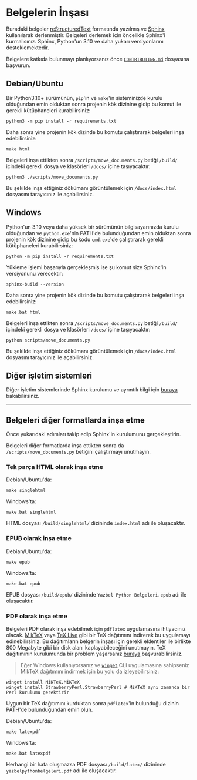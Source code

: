 # Belgelerin İnşası

Buradaki belgeler [reStructuredText](http://docutils.sourceforge.net/rst.html) formatında yazılmış ve [Sphinx](http://www.sphinx-doc.org/) kullanılarak derlenmiştir. Belgeleri derlemek için öncelikle Sphinx'i kurmalısınız. Sphinx, Python'un 3.10 ve daha yukarı versiyonlarını desteklemektedir.

Belgelere katkıda bulunmayı planlıyorsanız önce [`CONTRIBUTING.md`](CONTRIBUTING.md) dosyasına başvurun.

## Debian/Ubuntu

Bir Python3.10+ sürümünün, `pip`'in ve `make`'in sisteminizde kurulu olduğundan emin olduktan sonra projenin kök dizinine gidip bu komut ile gerekli kütüphaneleri kurabilirsiniz:

```shell
python3 -m pip install -r requirements.txt
```

Daha sonra yine projenin kök dizinde bu komutu çalıştırarak belgeleri inşa edebilirsiniz:

```shell
make html
```

Belgeleri inşa ettikten sonra `/scripts/move_documents.py` betiği `/build/` içindeki gerekli dosya ve klasörleri `/docs/` içine taşıyacaktır:

```shell
python3 ./scripts/move_documents.py
```

Bu şekilde inşa ettiğiniz dökümanı görüntülemek için `/docs/index.html` dosyasını tarayıcınız ile açabilirsiniz.

## Windows

Python'un 3.10 veya daha yüksek bir sürümünün bilgisayarınızda kurulu olduğundan ve `python.exe`'nin PATH'de bulunduğundan emin olduktan sonra projenin kök dizinine gidip bu kodu ``cmd.exe``'de çalıştırarak gerekli kütüphaneleri kurabilirsiniz:

```shell
python -m pip install -r requirements.txt
```

Yükleme işlemi başarıyla gerçekleşmiş ise şu komut size Sphinx'in versiyonunu verecektir:

```shell
sphinx-build --version
```

Daha sonra yine projenin kök dizinde bu komutu çalıştırarak belgeleri inşa edebilirsiniz:

```shell
make.bat html
```

Belgeleri inşa ettikten sonra `/scripts/move_documents.py` betiği `/build/` içindeki gerekli dosya ve klasörleri `/docs/` içine taşıyacaktır:

```shell
python scripts/move_documents.py
```

Bu şekilde inşa ettiğiniz dökümanı görüntülemek için `/docs/index.html` dosyasını tarayıcınız ile açabilirsiniz.

## Diğer işletim sistemleri

Diğer işletim sistemlerinde Sphinx kurulumu ve ayrıntılı bilgi için [buraya](https://www.sphinx-doc.org/en/master/usage/installation.html) bakabilirsiniz.

---

## Belgeleri diğer formatlarda inşa etme

Önce yukarıdaki adımları takip edip Sphinx'in kurulumunu gerçekleştirin.

Belgeleri diğer formatlarda inşa ettikten sonra da `/scripts/move_documents.py` betiğini çalıştırmayı unutmayın.

### Tek parça HTML olarak inşa etme

Debian/Ubuntu'da:

```shell
make singlehtml
```

Windows'ta:

```shell
make.bat singlehtml
```

HTML dosyası `/build/singlehtml/` dizininde `index.html` adı ile oluşacaktır.

### EPUB olarak inşa etme

Debian/Ubuntu'da:

```shell
make epub
```

Windows'ta:

```shell
make.bat epub
```

EPUB dosyası `/build/epub/` dizininde `Yazbel Python Belgeleri.epub` adı ile oluşacaktır.

### PDF olarak inşa etme

Belgeleri PDF olarak inşa edebilmek için ``pdflatex`` uygulamasına ihtiyacınız olacak. [MikTeX](https://miktex.org/) veya [TeX Live](https://www.tug.org/texlive/) gibi bir TeX dağıtımını indirerek bu uygulamayı edinebilirsiniz. Bu dağıtımların belgerin inşası için gerekli eklentiler ile birlikte 800 Megabyte gibi bir disk alanı kaplayabileceğini unutmayın. TeX dağıtımının kurulumunda bir problem yaşarsanız [buraya](https://www.sphinx-doc.org/en/master/usage/builders/index.html#sphinx.builders.latex.LaTeXBuilder) başvurabilirsiniz.

> Eğer Windows kullanıyorsanız ve [`winget`](https://github.com/microsoft/winget-cli) CLI uygulamasına sahipseniz MikTeX dağıtımını indirmek için bu yolu da izleyebilirsiniz:

```shell
winget install MiKTeX.MiKTeX
winget install StrawberryPerl.StrawberryPerl # MiKTeX aynı zamanda bir Perl kurulumu gerektirir
```

Uygun bir TeX dağıtımını kurduktan sonra `pdflatex`'in bulunduğu dizinin PATH'de bulunduğundan emin olun.

Debian/Ubuntu'da:

```shell
make latexpdf
```

Windows'ta:

```shell
make.bat latexpdf
```

Herhangi bir hata oluşmazsa PDF dosyası `/build/latex/` dizininde `yazbelpythonbelgeleri.pdf` adı ile oluşacaktır.
